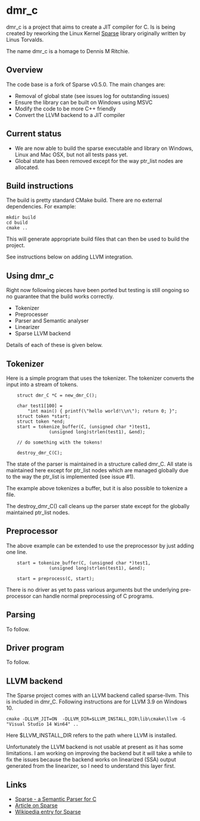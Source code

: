# dmr_c

dmr_c is a project that aims to create a JIT compiler for C. Is is being created by reworking the Linux Kernel [Sparse](https://sparse.wiki.kernel.org/index.php/Main_Page) library originally written by Linus Torvalds. 

The name dmr_c is a homage to Dennis M Ritchie.

## Overview

The code base is a fork of Sparse v0.5.0. The main changes are:

* Removal of global state (see issues log for outstanding issues)
* Ensure the library can be built on Windows using MSVC
* Modify the code to be more C++ friendly
* Convert the LLVM backend to a JIT compiler

## Current status

* We are now able to build the sparse executable and library on Windows, Linux and Mac OSX, but not all tests pass yet.
* Global state has been removed except for the way ptr_list nodes are allocated.

## Build instructions

The build is pretty standard CMake build. There are no external dependencies. For example:

```
mkdir build
cd build
cmake ..
```
This will generate appropriate build files that can then be used to build the project.

See instructions below on adding LLVM integration.

## Using dmr_c

Right now following pieces have been ported but testing is still ongoing so no guarantee that the build works correctly.

* Tokenizer
* Preprocesser
* Parser and Semantic analyser
* Linearizer
* Sparse LLVM backend

Details of each of these is given below.

## Tokenizer

Here is a simple program that uses the tokenizer. The tokenizer converts the input into a stream of tokens.

```
	struct dmr_C *C = new_dmr_C();

	char test1[100] =
	    "int main() { printf(\"hello world!\\n\"); return 0; }";
	struct token *start;
	struct token *end;
	start = tokenize_buffer(C, (unsigned char *)test1,
				(unsigned long)strlen(test1), &end);

	// do something with the tokens!

	destroy_dmr_C(C);
```

The state of the parser is maintained in a structure called dmr_C. All state is maintained here except for ptr_list nodes which are
managed globally due to the way the ptr_list is implemented (see issue #1).

The example above tokenizes a buffer, but it is also possible to tokenize a file.

The destroy_dmr_C() call cleans up the parser state except for the globally maintained ptr_list nodes.

## Preprocessor

The above example can be extended to use the preprocessor by just adding one line.

```
	start = tokenize_buffer(C, (unsigned char *)test1,
				(unsigned long)strlen(test1), &end);

	start = preprocess(C, start);
```

There is no driver as yet to pass various arguments but the underlying pre-processor can handle normal preprocessing of C programs.

## Parsing 

To follow.

## Driver program

To follow.

## LLVM backend

The Sparse project comes with an LLVM backend called sparse-llvm. This is included in dmr_C. Following instructions are
for LLVM 3.9 on Windows 10. 

```
cmake -DLLVM_JIT=ON  -DLLVM_DIR=$LLVM_INSTALL_DIR\lib\cmake\llvm -G "Visual Studio 14 Win64" ..
```

Here $LLVM_INSTALL_DIR refers to the path where LLVM is installed. 

Unfortunately the LLVM backend is not usable at present as it has some limitations. I am working on improving the backend but it
will take a while to fix the issues because the backend works on linearized (SSA) output generated from the linearizer, so I need
to understand this layer first.

## Links

* [Sparse - a Semantic Parser for C](https://sparse.wiki.kernel.org/index.php/Main_Page)
* [Article on Sparse](https://lwn.net/Articles/689907/)
* [Wikipedia entry for Sparse](https://en.wikipedia.org/wiki/Sparse)
